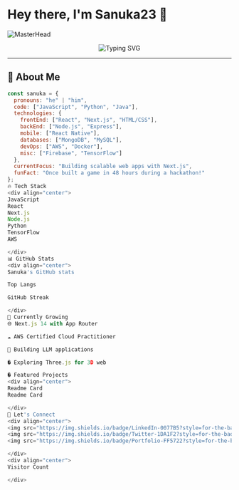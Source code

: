 # Hey there, I'm Sanuka23 👋

![MasterHead](https://user-images.githubusercontent.com/74038190/225813708-98b745f2-7d22-48cf-9150-083f1b00d6c9.gif)

<div align="center">
  <img src="https://readme-typing-svg.demolab.com?font=Fira+Code&pause=1000&color=7F3FBF&width=435&lines=Full+Stack+Developer;AI%2FML+Enthusiast;Tech+Explorer" alt="Typing SVG" />
</div>

---

## 🚀 About Me

```javascript
const sanuka = {
  pronouns: "he" | "him",
  code: ["JavaScript", "Python", "Java"],
  technologies: {
    frontEnd: ["React", "Next.js", "HTML/CSS"],
    backEnd: ["Node.js", "Express"],
    mobile: ["React Native"],
    databases: ["MongoDB", "MySQL"],
    devOps: ["AWS", "Docker"],
    misc: ["Firebase", "TensorFlow"]
  },
  currentFocus: "Building scalable web apps with Next.js",
  funFact: "Once built a game in 48 hours during a hackathon!"
};
🔥 Tech Stack
<div align="center">
JavaScript
React
Next.js
Node.js
Python
TensorFlow
AWS

</div>
📊 GitHub Stats
<div align="center">
Sanuka's GitHub stats

Top Langs

GitHub Streak

</div>
🌱 Currently Growing
🌐 Next.js 14 with App Router

☁️ AWS Certified Cloud Practitioner

🤖 Building LLM applications

� Exploring Three.js for 3D web

� Featured Projects
<div align="center">
Readme Card
Readme Card

</div>
🤝 Let's Connect
<div align="center">
<img src="https://img.shields.io/badge/LinkedIn-0077B5?style=for-the-badge&logo=linkedin&logoColor=white">
<img src="https://img.shields.io/badge/Twitter-1DA1F2?style=for-the-badge&logo=twitter&logoColor=white">
<img src="https://img.shields.io/badge/Portfolio-FF5722?style=for-the-badge&logo=google-chrome&logoColor=white">

</div>
<div align="center">
Visitor Count

</div>
